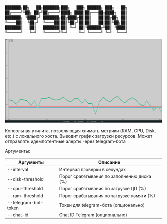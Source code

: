```
███████╗██╗   ██╗███████╗███╗   ███╗ ██████╗ ███╗   ██╗
██╔════╝╚██╗ ██╔╝██╔════╝████╗ ████║██╔═══██╗████╗  ██║
███████╗ ╚████╔╝ ███████╗██╔████╔██║██║   ██║██╔██╗ ██║
╚════██║  ╚██╔╝  ╚════██║██║╚██╔╝██║██║   ██║██║╚██╗██║
███████║   ██║   ███████║██║ ╚═╝ ██║╚██████╔╝██║ ╚████║
╚══════╝   ╚═╝   ╚══════╝╚═╝     ╚═╝ ╚═════╝ ╚═╝  ╚═══╝
```


![sysmon demo](https://github.com/AlexAnt84/sysmon/blob/21f09e571f43d510eb5686593219927b57138bd7/sysmon.jpg)

Консольная утилита, позволяющая снимать метрики (RAM, CPU, Disk, etc.) с локального хоста.
Выводит график загрузки ресурсов. Может отправлять идемпотентные алерты через telegram-бота



Аргументы:

|Аргументы | Описание |
|---|---|
| --interval  |  Интервал проверки в секундах | 
|--disk-threshold |  Порог срабатывания по заполнению диска (%) |
| --cpu-threshold  |  Порог срабатывания по загрузке ЦП (%)  | 
| --ram-threshold  |  Порог срабатывания по загрузке памяти (%)  |
|--telegram-bot-token| Токен для telegram-бота (опционально)|
|--chat-id | Chat ID Telegram (опционально)|









